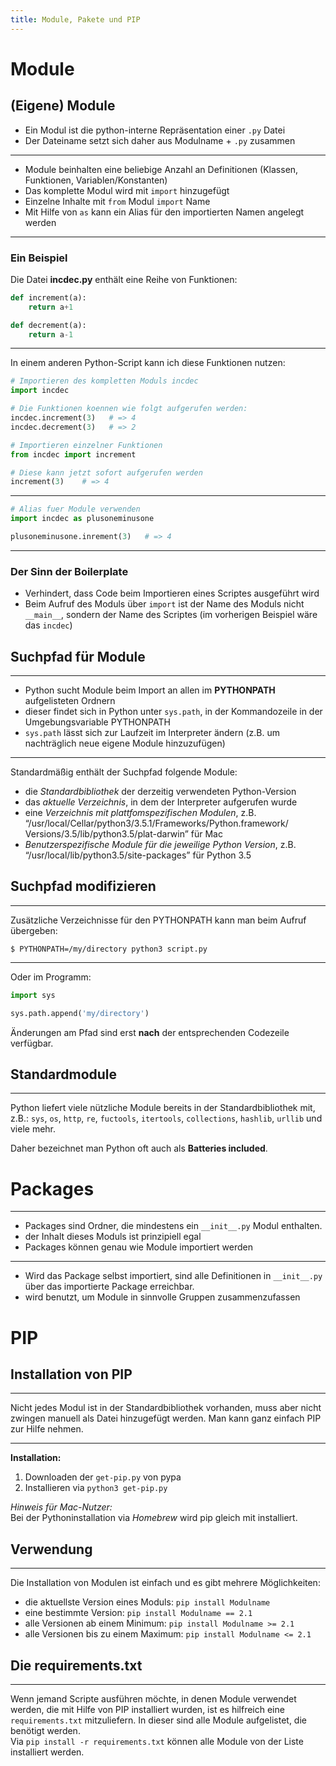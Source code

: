 ```yaml
---
title: Module, Pakete und PIP
---
```


# Module

## (Eigene) Module


-   Ein Modul ist die python-interne Repräsentation einer `.py` Datei
-   Der Dateiname setzt sich daher aus Modulname + `.py` zusammen

---

-   Module beinhalten eine beliebige Anzahl an Definitionen (Klassen,
    Funktionen, Variablen/Konstanten)
-   Das komplette Modul wird mit `import` hinzugefügt
-   Einzelne Inhalte mit `from` Modul `import` Name
-   Mit Hilfe von `as` kann ein Alias für den importierten Namen
    angelegt werden

---

### Ein Beispiel

Die Datei **incdec.py** enthält eine Reihe von
Funktionen:

```python
def increment(a):
    return a+1

def decrement(a):
    return a-1
```

---

In einem anderen Python-Script kann ich diese
Funktionen nutzen:

```python
# Importieren des kompletten Moduls incdec
import incdec

# Die Funktionen koennen wie folgt aufgerufen werden:
incdec.increment(3)   # => 4
incdec.decrement(3)   # => 2

# Importieren einzelner Funktionen
from incdec import increment

# Diese kann jetzt sofort aufgerufen werden
increment(3)    # => 4
```

---

```python
# Alias fuer Module verwenden
import incdec as plusoneminusone

plusoneminusone.inrement(3)   # => 4
```

---

### Der Sinn der Boilerplate

-   Verhindert, dass Code beim Importieren eines Scriptes ausgeführt
    wird
-   Beim Aufruf des Moduls über `import` ist der Name des Moduls nicht
    `__main__`, sondern der Name des Scriptes (im vorherigen Beispiel
    wäre das `incdec`)

## Suchpfad für Module

---

-   Python sucht Module beim Import an allen im **PYTHONPATH**
    aufgelisteten Ordnern
-   dieser findet sich in Python unter `sys.path`, in der Kommandozeile
    in der Umgebungsvariable PYTHONPATH
-   `sys.path` lässt sich zur Laufzeit im Interpreter ändern (z.B. um
    nachträglich neue eigene Module hinzuzufügen)

---

Standardmäßig enthält der Suchpfad
folgende Module:

-   die *Standardbibliothek* der derzeitig verwendeten Python-Version
-   das *aktuelle Verzeichnis*, in dem der Interpreter aufgerufen wurde
-   eine *Verzeichnis mit plattfomspezifischen Modulen*, z.B.
    “/usr/local/Cellar/python3/3.5.1/Frameworks/Python.framework/
    Versions/3.5/lib/python3.5/plat-darwin” für Mac
-   *Benutzerspezifische Module für die jeweilige Python Version*, z.B.
    “/usr/local/lib/python3.5/site-packages” für Python 3.5

## Suchpfad modifizieren

---

Zusätzliche Verzeichnisse für den
PYTHONPATH kann man beim Aufruf übergeben:

  `$ PYTHONPATH=/my/directory python3 script.py`

---

Oder im Programm:

```python
import sys

sys.path.append('my/directory')
```

Änderungen am Pfad sind erst **nach** der
entsprechenden Codezeile verfügbar.

## Standardmodule

---

Python liefert viele nützliche Module
bereits in der Standardbibliothek mit, z.B.: `sys`, `os`, `http`, `re`,
`fuctools`, `itertools`, `collections`, `hashlib`, `urllib` und viele
mehr.

Daher bezeichnet man Python oft auch als **Batteries included**.

# Packages

---

-   Packages sind Ordner, die mindestens ein `__init__.py`
    Modul enthalten.
-   der Inhalt dieses Moduls ist prinzipiell egal
-   Packages können genau wie Module importiert werden

---

-   Wird das Package selbst importiert, sind alle Definitionen in
    `__init__.py` über das importierte Package erreichbar.
-   wird benutzt, um Module in sinnvolle Gruppen zusammenzufassen

# PIP



## Installation von PIP

---

Nicht jedes Modul ist in der Standardbibliothek vorhanden,
muss aber nicht zwingen manuell als Datei hinzugefügt werden.
Man kann ganz einfach PIP zur Hilfe nehmen.

---

**Installation:**

1.  Downloaden der `get-pip.py` von pypa
2.  Installieren via `python3 get-pip.py`


*Hinweis für Mac-Nutzer:*  
Bei der Pythoninstallation via *Homebrew* wird pip gleich mit
installiert.

## Verwendung

---

Die Installation von Modulen ist einfach und es
gibt mehrere Möglichkeiten:

-   die aktuellste Version eines Moduls:
    `pip install Modulname`
-   eine bestimmte Version:
    `pip install Modulname == 2.1`
-   alle Versionen ab einem Minimum:
    `pip install Modulname >= 2.1`
-   alle Versionen bis zu einem Maximum:
    `pip install Modulname <= 2.1`

## Die requirements.txt

---

Wenn jemand Scripte ausführen möchte, in denen Module verwendet werden,
die mit Hilfe von PIP installiert wurden, ist es hilfreich eine
`requirements.txt` mitzuliefern. In dieser sind alle Module aufgelistet,
die benötigt werden.  
Via `pip install -r requirements.txt` können alle
Module von der Liste installiert werden.
